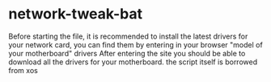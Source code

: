 # network-tweak-bat
Before starting the file, it is recommended to install the latest drivers for your network card, you can find them by entering in your browser "model of your motherboard" drivers After entering the site you should be able to download all the drivers for your motherboard.
the script itself is borrowed from xos
